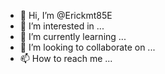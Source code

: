 - 👋 Hi, I’m @Erickmt85E
- 👀 I’m interested in ...
- 🌱 I’m currently learning ...
- 💞️ I’m looking to collaborate on ...
- 📫 How to reach me ...

<!---
Erickmt85E/Erickmt85E is a ✨ special ✨ repository because its `README.md` (this file) appears on your GitHub profile.
You can click the Preview link to take a look at your changes.
--->
